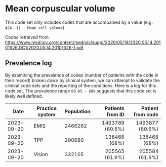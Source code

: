 # Mean corpuscular volume

This code set only includes codes that are accompanied by a value (e.g. `42A..11 - Mean cell volume`).

Codes retrieved from: https://www.medrxiv.org/content/medrxiv/suppl/2020/05/19/2020.05.14.20101626.DC1/2020.05.14.20101626-1.pdf

## Prevalence log

By examining the prevalence of codes (number of patients with the code in their record) broken down by clinical system, we can attempt to validate the clinical code sets and the reporting of the conditions. Here is a log for this code set. The prevalence range `60.65 - 68%` suggests that this code set is likely well defined.

| Date       | Practice system | Population | Patients from ID | Patient from code |
| ---------- | --------------- | ---------- | ---------------: | ----------------: |
| 2023-09-20 | EMIS | 2466262 | 1493789 (60.6%) | 1493877 (60.6%) | 
| 2023-09-20 | TPP | 200680 | 136466 (68%) | 136468 (68%) | 
| 2023-09-20 | Vision | 332105 | 205565 (61.9%) | 205584 (61.9%) | 
